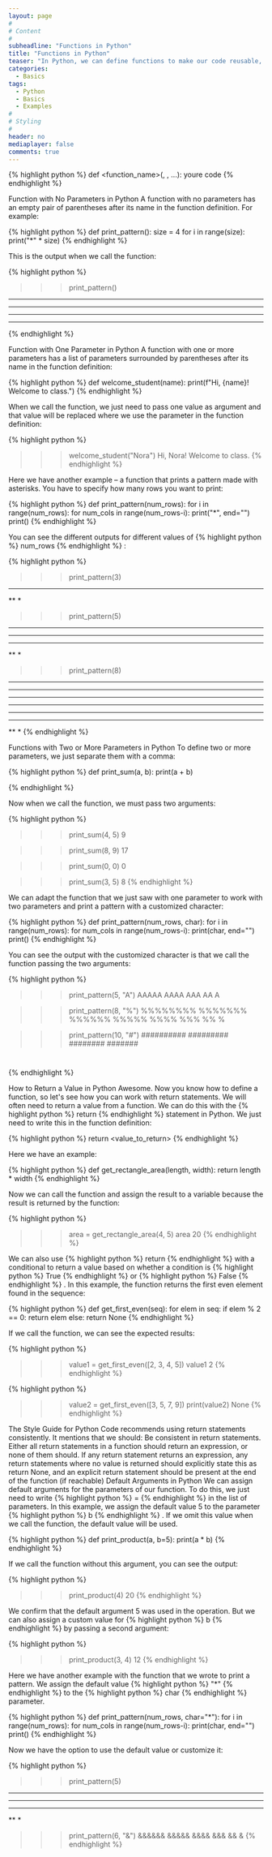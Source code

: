 ```yaml
---
layout: page
#
# Content
#
subheadline: "Functions in Python"
title: "Functions in Python"
teaser: "In Python, we can define functions to make our code reusable, more readable, and organized. This is the basic syntax of a Python function:"
categories:
  - Basics
tags:
  - Python
  - Basics
  - Examples
#
# Styling
#
header: no
mediaplayer: false
comments: true
---
```



{% highlight python %}
def <function_name>(<param1>, <param2>, ...):
    youre code
{% endhighlight %}

Function with No Parameters in Python
A function with no parameters has an empty pair of parentheses after its name in the function definition. For example:

{% highlight python %}
def print_pattern():
    size = 4
    for i in range(size):
        print("*" * size)
{% endhighlight %}

This is the output when we call the function:

{% highlight python %}
>>> print_pattern()
****
****
****
****
{% endhighlight %}

Function with One Parameter in Python
A function with one or more parameters has a list of parameters surrounded by parentheses after its name in the function definition:

{% highlight python %}
def welcome_student(name):
    print(f"Hi, {name}! Welcome to class.")
{% endhighlight %}

When we call the function, we just need to pass one value as argument and that value will be replaced where we use the parameter in the function definition:

{% highlight python %}
>>> welcome_student("Nora")
Hi, Nora! Welcome to class.
{% endhighlight %}

Here we have another example – a function that prints a pattern made with asterisks. You have to specify how many rows you want to print:

{% highlight python %}
def print_pattern(num_rows):
    for i in range(num_rows):
        for num_cols in range(num_rows-i):
            print("*", end="")
        print()
{% endhighlight %}

You can see the different outputs for different values of 
{% highlight python %}
num_rows
{% endhighlight %}
:

{% highlight python %}
>>> print_pattern(3)
***
**
*

>>> print_pattern(5)
*****
****
***
**
*

>>> print_pattern(8)
********
*******
******
*****
****
***
**
*
{% endhighlight %}

Functions with Two or More Parameters in Python
To define two or more parameters, we just separate them with a comma:

{% highlight python %}
def print_sum(a, b):
    print(a + b)

{% endhighlight %}

Now when we call the function, we must pass two arguments:

{% highlight python %}
>>> print_sum(4, 5)
9

>>> print_sum(8, 9)
17

>>> print_sum(0, 0)
0

>>> print_sum(3, 5)
8
{% endhighlight %}

We can adapt the function that we just saw with one parameter to work with two parameters and print a pattern with a customized character:

{% highlight python %}
def print_pattern(num_rows, char):
	for i in range(num_rows):
		for num_cols in range(num_rows-i):
			print(char, end="")
		print()
{% endhighlight %}

You can see the output with the customized character is that we call the function passing the two arguments:

{% highlight python %}
>>> print_pattern(5, "A")
AAAAA
AAAA
AAA
AA
A

>>> print_pattern(8, "%")
%%%%%%%%
%%%%%%%
%%%%%%
%%%%%
%%%%
%%%
%%
%

>>> print_pattern(10, "#")
##########
#########
########
#######
######
#####
####
###
##
#
{% endhighlight %}

How to Return a Value in Python
Awesome. Now you know how to define a function, so let's see how you can work with return statements. 
We will often need to return a value from a function. We can do this with the 
{% highlight python %}
return
{% endhighlight %}
 statement in Python. We just need to write this in the function definition:

{% highlight python %}
return <value_to_return>
{% endhighlight %}

Here we have an example:

{% highlight python %}
def get_rectangle_area(length, width):
    return length * width
{% endhighlight %}

Now we can call the function and assign the result to a variable because the result is returned by the function:

{% highlight python %}
>>> area = get_rectangle_area(4, 5)
>>> area
20
{% endhighlight %}

We can also use 
{% highlight python %}
return
{% endhighlight %}
 with a conditional to return a value based on whether a condition is 
{% highlight python %}
True
{% endhighlight %}
 or 
{% highlight python %}
False
{% endhighlight %}
.
In this example, the function returns the first even element found in the sequence:

{% highlight python %}
def get_first_even(seq):
    for elem in seq:
        if elem % 2 == 0:
            return elem
        else:
            return None
{% endhighlight %}

If we call the function, we can see the expected results:

{% highlight python %}
>>> value1 = get_first_even([2, 3, 4, 5])
>>> value1
2
{% endhighlight %}


{% highlight python %}
>>> value2 = get_first_even([3, 5, 7, 9])
>>> print(value2)
None
{% endhighlight %}

The Style Guide for Python Code recommends using return statements consistently. It mentions that we should:
Be consistent in return statements. Either all return statements in a function should return an expression, or none of them should. If any return statement returns an expression, any return statements where no value is returned should explicitly state this as return None, and an explicit return statement should be present at the end of the function (if reachable)
Default Arguments in Python
We can assign default arguments for the parameters of our function. To do this, we just need to write 
{% highlight python %}
<parameter>=<value>
{% endhighlight %}
 in the list of parameters.
In this example, we assign the default value 5 to the parameter 
{% highlight python %}
b
{% endhighlight %}
. If we omit this value when we call the function, the default value will be used.

{% highlight python %}
def print_product(a, b=5):
    print(a * b)
{% endhighlight %}

If we call the function without this argument, you can see the output:

{% highlight python %}
>>> print_product(4)
20
{% endhighlight %}

We confirm that the default argument 5 was used in the operation. 
But we can also assign a custom value for 
{% highlight python %}
b
{% endhighlight %}
 by passing a second argument:

{% highlight python %}
>>> print_product(3, 4)
12
{% endhighlight %}

Here we have another example with the function that we wrote to print a pattern. We assign the default value 
{% highlight python %}
"*"
{% endhighlight %}
 to the 
{% highlight python %}
char
{% endhighlight %}
 parameter.

{% highlight python %}
def print_pattern(num_rows, char="*"):
	for i in range(num_rows):
		for num_cols in range(num_rows-i):
			print(char, end="")
		print()
{% endhighlight %}

Now we have the option to use the default value or customize it:

{% highlight python %}
>>> print_pattern(5)
*****
****
***
**
*

>>> print_pattern(6, "&")
&&&&&&
&&&&&
&&&&
&&&
&&
&
{% endhighlight %}

